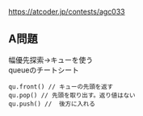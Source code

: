 <https://atcoder.jp/contests/agc033>

## A問題
幅優先探索→キューを使う  
queueのチートシート
```
qu.front() // キューの先頭を返す
qu.pop() // 先頭を取り出す。返り値はない
qu.push() //  後方に入れる
```